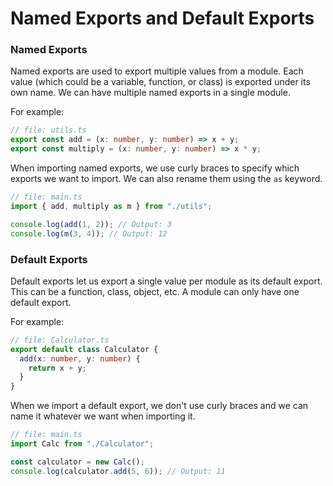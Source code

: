 # Named Exports and Default Exports

### Named Exports

Named exports are used to export multiple values from a module. Each value (which could be a variable, function, or class) is exported under its own name. We can have multiple named exports in a single module.

For example:

```ts
// file: utils.ts
export const add = (x: number, y: number) => x + y;
export const multiply = (x: number, y: number) => x * y;
```

When importing named exports, we use curly braces to specify which exports we want to import. We can also rename them using the `as` keyword.

```ts
// file: main.ts
import { add, multiply as m } from "./utils";

console.log(add(1, 2)); // Output: 3
console.log(m(3, 4)); // Output: 12
```

### Default Exports

Default exports let us export a single value per module as its default export. This can be a function, class, object, etc. A module can only have one default export.

For example:

```ts
// file: Calculator.ts
export default class Calculator {
  add(x: number, y: number) {
    return x + y;
  }
}
```

When we import a default export, we don't use curly braces and we can name it whatever we want when importing it.

```ts
// file: main.ts
import Calc from "./Calculator";

const calculator = new Calc();
console.log(calculator.add(5, 6)); // Output: 11
```
